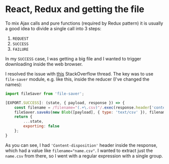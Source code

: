 # React, Redux and getting the file

To mix Ajax calls and pure functions (required by Redux pattern) it is usually a good idea to divide a single call into 3 steps:
1. `REQUEST`
2. `SUCCESS`
3. `FAILURE`

In my `SUCCESS` case, I was getting a big file and I wanted to trigger downloading inside the web browser.

I resolved the issue with [this](https://stackoverflow.com/questions/40377541/react-redux-download-file) StackOverflow thread. The key was to use `file-saver` module, e.g. like this, inside the reducer (I've changed the names):
```javascript
import fileSaver from 'file-saver';

[EXPORT.SUCCESS]: (state, { payload, response }) => {
    const filename = /filename="(.+\.csv)"/.exec(response.header['content-disposition'])[1];
    fileSaver.saveAs(new Blob([payload], { type: 'text/csv' }), filename);
    return {
        ...state,
        exporting: false
    };
}
```

As you can see, I had `'Content-disposition'` header inside the response, which had a value like `filename="name.csv"`. I wanted to extract just the `name.csv` from there, so I went with a regular expression with a single group.